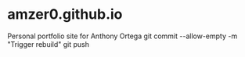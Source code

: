 # amzer0.github.io
Personal portfolio site for Anthony Ortega
git commit --allow-empty -m "Trigger rebuild"
git push
